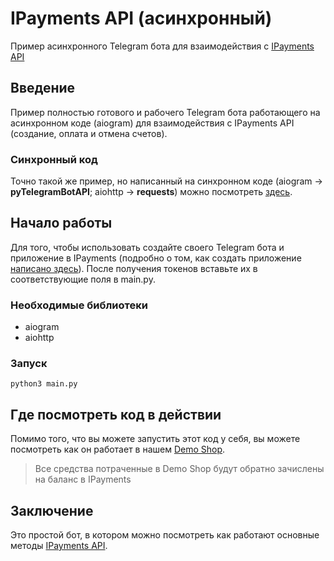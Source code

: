# IPayments API (асинхронный)


Пример асинхронного Telegram бота для взаимодействия с [IPayments API](https://telegra.ph/IPayments-API-02-09)

## Введение

Пример полностью готового и рабочего Telegram бота работающего на асинхронном коде (aiogram) для взаимодействия с IPayments API (создание, оплата и отмена счетов).

### Синхронный код

Точно такой же пример, но написанный на синхронном коде (aiogram -> **pyTelegramBotAPI**; aiohttp -> **requests**) можно посмотреть [здесь](https://github.com/Internet-Totem/IPayments-API-sync).


## Начало работы

Для того, чтобы использовать создайте своего Telegram бота и приложение в IPayments (подробно о том, как создать приложение [написано здесь](https://telegra.ph/Lets-Start-02-17)).
После получения токенов вставьте их в соответствующие поля в main.py.

### Необходимые библиотеки

- aiogram
- aiohttp


### Запуск

```
python3 main.py
```

## Где посмотреть код в действии

Помимо того, что вы можете запустить этот код у себя, вы можете посмотреть как он работает в нашем [Demo Shop](http://t.me/IPayments_demoshop_bot).

> Все средства потраченные в Demo Shop будут обратно зачислены на баланс в IPayments


## Заключение

Это простой бот, в котором можно посмотреть как работают основные методы [IPayments API](https://telegra.ph/IPayments-API-02-09).

